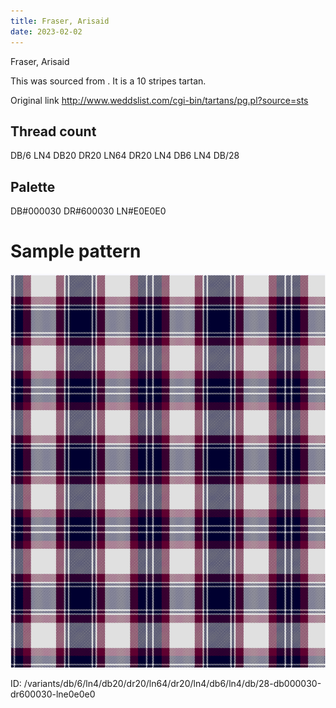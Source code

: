 ```yaml
---
title: Fraser, Arisaid
date: 2023-02-02
---
```

Fraser, Arisaid

This was sourced from <no value>.  It is a 10 stripes tartan.

Original link http://www.weddslist.com/cgi-bin/tartans/pg.pl?source=sts

## Thread count
DB/6 LN4 DB20 DR20 LN64 DR20 LN4 DB6 LN4 DB/28

## Palette
DB#000030 DR#600030 LN#E0E0E0

# Sample pattern

![Tartan detail](tartan.png "DB/6 LN4 DB20 DR20 LN64 DR20 LN4 DB6 LN4 DB/28 tartan")

ID: /variants/db/6/ln4/db20/dr20/ln64/dr20/ln4/db6/ln4/db/28-db000030-dr600030-lne0e0e0